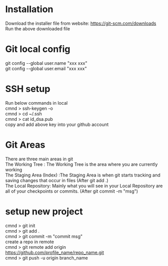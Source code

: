 # Installation 

 Download the installer file from website: https://git-scm.com/downloads   
 Run the above downloaded file   


# Git local config

 git config --global user.name "xxx xxx"   
 git config --global user.email "xxx xxx"   


# SSH setup

 Run below commands in local   
 cmnd > ssh-keygen -o   
 cmnd > cd ~/.ssh   
 cmnd > cat id_dsa.pub   
 copy and add above key into your github account   

# Git Areas

 There are three main areas in git   
 The Working Tree : The Working Tree is the area where you are currently working   
 The Staging Area (Index) :The Staging Area is when git starts tracking and saving changes that occur in files (After git add .)   
 The Local Repository: Mainly what you will see in your Local Repository are all of your checkpoints or commits. (After git commit -m "msg")   

# setup new project

 cmnd > git init   
 cmnd > git add .   
 cmnd > git commit -m "commit msg"   
 create a repo in remote   
 cmnd > git remote add origin https://github.com/profile_name/repo_name.git   
 cmnd > git push -u origin branch_name   

